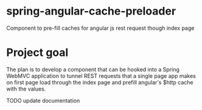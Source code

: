 # spring-angular-cache-preloader
Component to pre-fill caches for angular js rest request though index page

# Project goal

The plan is to develop a component that can be hooked into a Spring WebMVC application to tunnel REST requests that a single page app makes on first page load through the index page and prefill angular's $http cache with the values.

TODO update documentation
